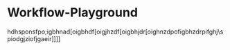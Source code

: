 # Workflow-Playground



hdhsponsfpo;igbhnad[oigbhdf[oigjhzdf[oigbhjdr[oighnzdpofigbhzdrpifghj\spiodgjziofjgaeir]]]]